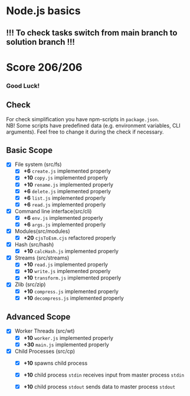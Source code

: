 # Node.js basics

## !!! To check tasks switch from **main** branch to **solution** branch !!!

# Score 206/206

### Good Luck!

## Check
For check simplification you have npm-scripts in `package.json`.  
NB! Some scripts have predefined data (e.g. environment variables, CLI arguments). Feel free to change it during the check if necessary.

## Basic Scope

- [x] File system (src/fs)
    - [x] **+6** `create.js` implemented properly
    - [x] **+10** `copy.js` implemented properly
    - [x] **+10** `rename.js` implemented properly
    - [x] **+6** `delete.js` implemented properly
    - [x] **+6** `list.js` implemented properly
    - [x] **+6** `read.js` implemented properly
- [x] Command line interface(src/cli)
    - [x] **+6** `env.js` implemented properly
    - [x] **+6** `args.js` implemented properly
- [x] Modules(src/modules)
    - [x] **+20** `cjsToEsm.cjs` refactored properly
- [x] Hash (src/hash)
    - [x] **+10** `calcHash.js` implemented properly
- [x] Streams (src/streams)
    - [x] **+10** `read.js` implemented properly
    - [x] **+10** `write.js` implemented properly
    - [x] **+10** `transform.js` implemented properly
- [x] Zlib (src/zip)
    - [x] **+10** `compress.js` implemented properly
    - [x] **+10** `decompress.js` implemented properly

## Advanced Scope

- [x] Worker Threads (src/wt)
    - [x] **+10** `worker.js` implemented properly
    - [x] **+30** `main.js` implemented properly
- [x] Child Processes (src/cp)
    - [x] **+10** spawns child process
    - [x] **+10** child process `stdin` receives input from master process `stdin`
    - [x] **+10** child process `stdout` sends data to master process `stdout`

